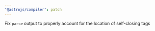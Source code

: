 ```yaml
---
'@astrojs/compiler': patch
---
```


Fix `parse` output to properly account for the location of self-closing tags
